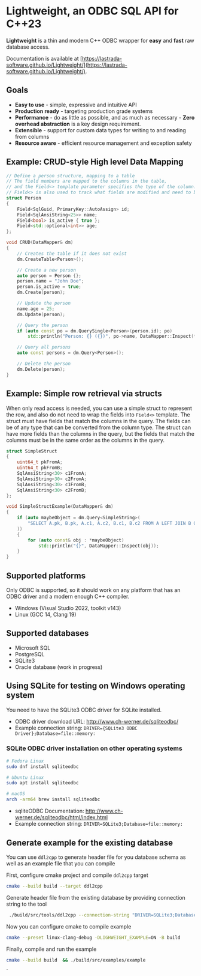 # Lightweight, an ODBC SQL API for C++23

**Lightweight** is a thin and modern C++ ODBC wrapper for **easy** and **fast** raw database access.

Documentation is available at [https://lastrada-software.github.io/Lightweight/](https://lastrada-software.github.io/Lightweight/).

## Goals

- **Easy to use** - simple, expressive and intuitive API
- **Production ready** - targeting production grade systems
- **Performance** - do as little as possible, and as much as necessary - **Zero overhead abstraction** is a key design requirement.
- **Extensible** - support for custom data types for writing to and reading from columns
- **Resource aware** - efficient resource management and exception safety

## Example: CRUD-style High level Data Mapping

```cpp
// Define a person structure, mapping to a table
// The field members are mapped to the columns in the table,
// and the Field<> template parameter specifies the type of the column.
// Field<> is also used to track what fields are modified and need to be updated.
struct Person
{
    Field<SqlGuid, PrimaryKey::AutoAssign> id;
    Field<SqlAnsiString<25>> name;
    Field<bool> is_active { true };
    Field<std::optional<int>> age;
};

void CRUD(DataMapper& dm)
{
    // Creates the table if it does not exist
    dm.CreateTable<Person>();

    // Create a new person
    auto person = Person {};
    person.name = "John Doe";
    person.is_active = true;
    dm.Create(person);

    // Update the person
    name.age = 25;
    dm.Update(person);

    // Query the person
    if (auto const po = dm.QuerySingle<Person>(person.id); po)
        std::println("Person: {} ({})", po->name, DataMapper::Inspect(*po));

    // Query all persons
    auto const persons = dm.Query<Person>(); 

    // Delete the person
    dm.Delete(person);
}
```

## Example: Simple row retrieval via structs

When only read access is needed, you can use a simple struct to represent the row,
and also do not need to wrap the fields into `Field<>` template.
The struct must have fields that match the columns in the query. The fields can be of any type that can be converted from the column type. The struct can have more fields than the columns in the query, but the fields that match the columns must be in the same order as the columns in the query.

```cpp
struct SimpleStruct
{
    uint64_t pkFromA;
    uint64_t pkFromB;
    SqlAnsiString<30> c1FromA;
    SqlAnsiString<30> c2FromA;
    SqlAnsiString<30> c1FromB;
    SqlAnsiString<30> c2FromB;
};

void SimpleStructExample(DataMapper& dm)
{
    if (auto maybeObject = dm.Query<SimpleString>(
        "SELECT A.pk, B.pk, A.c1, A.c2, B.c1, B.c2 FROM A LEFT JOIN B ON A.pk = B.pk"); maybeObject)
    ))
    {
        for (auto const& obj : *maybeObject)
            std::println("{}", DataMapper::Inspect(obj));
    }
}
```

## Supported platforms

Only ODBC is supported, so it should work on any platform that has an ODBC driver and
a modern enough C++ compiler.

- Windows (Visual Studio 2022, toolkit v143)
- Linux (GCC 14, Clang 19)

## Supported databases

- Microsoft SQL
- PostgreSQL
- SQLite3
- Oracle database (work in progress)

## Using SQLite for testing on Windows operating system

You need to have the SQLite3 ODBC driver for SQLite installed.

- ODBC driver download URL: http://www.ch-werner.de/sqliteodbc/
- Example connection string: `DRIVER={SQLite3 ODBC Driver};Database=file::memory:`

### SQLite ODBC driver installation on other operating systems

```sh
# Fedora Linux
sudo dnf install sqliteodbc

# Ubuntu Linux
sudo apt install sqliteodbc

# macOS
arch -arm64 brew install sqliteodbc
```

- sqliteODBC Documentation: http://www.ch-werner.de/sqliteodbc/html/index.html
- Example connection string: `DRIVER=SQLite3;Database=file::memory:`


## Generate example for the existing database

You can use `ddl2cpp` to generate header file for you database schema as well as an example file that you can compile

First, configure cmake project and compile `ddl2cpp` target
``` sh
cmake --build build --target ddl2cpp 
```

Generate header file from the existing database by providing connection string to the tool 
``` sh
 ./build/src/tools/ddl2cpp --connection-string "DRIVER=SQLite3;Database=test.db" --make-aliases --naming-convention CamelCase  --output ./src/examples/example.hpp --generate-example
```

Now you can configure cmake to compile example

``` sh
cmake --preset linux-clang-debug -DLIGHWEIGHT_EXAMPLE=ON -B build
```

Finally, compile and run the example

``` sh
cmake --build build  && ./build/src/examples/example
```

`


